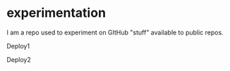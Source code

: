 # experimentation
I am a repo used to experiment on GItHub "stuff" available to public repos.  

Deploy1

Deploy2
